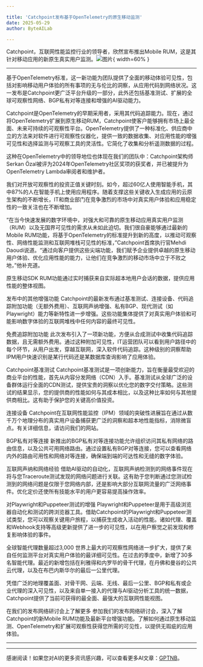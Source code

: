 ```yaml
---

title: 'Catchpoint发布基于OpenTelemetry的原生移动监测'
date: 2025-05-29
author: ByteAILab

---
```


Catchpoint，互联网性能监控行业的领导者，欣然宣布推出Mobile RUM，这是其针对移动应用的新原生真实用户监测。![图片](https://ai-techpark.com/wp-content/uploads/Catchpoint.jpg){ width=60% }

---
基于OpenTelemetry标准，这一新功能为团队提供了全面的移动体验可见性，包括对影响移动用户体验的所有事项的无与伦比的洞察，从应用代码到网络状况。这一发布是Catchpoint更广泛平台升级的一部分，此外还包括基准测试、扩展的全球可观察性网络、BGP私有对等连接和增强的AI驱动能力。

Catchpoint是OpenTelemetry的早期采用者，采用其代码追踪能力。现在，通过将OpenTelemetry扩展到原生移动RUM，Catchpoint使客户能够拥有市场上最全面、未来可持续的可观察性平台。OpenTelemetry提供了一种标准化、供应商中立的方法来对软件进行可观察性仪器化，提供一致的数据收集、对应用性能的增强可见性和选择监测与可观察工具的灵活性。它简化了收集和分析遥测数据的过程。

这种在OpenTelemetry中的领导地位也体现在我们的团队中：Catchpoint架构师Serkan Özal被评为2024年OpenTelemetry社区奖项的获奖者，并已被提升为OpenTelemetry Lambda审阅者和维护者。

我们对开放可观察性的投资正值关键时刻。如今，超过60亿人使用智能手机，其中87%的人在智能手机上使用应用程序。随着支撑这些关键收入生成应用的云原生架构的不断增长，IT和商业部门在竞争激烈的市场中对真实用户体验和应用稳定性的一致关注也在不断增加。

“在当今快速发展的数字环境中，对强大和可靠的原生移动应用真实用户监测（RUM）以及无国界可见性的需求从未如此迫切。我们很自豪能够通过最新的Mobile RUM功能，将基于OpenTelemetry的标准提升到新的高度，以推动可观察性、网络性能监测和互联网堆栈可见性的标准，”Catchpoint首席执行官Mehdi Daoudi说道。“通过向客户提供这些尖端功能，我们赋予企业提供卓越的原生移动用户体验、优化应用性能的能力，让他们在竞争激烈的移动市场中立于不败之地，”他补充道。

原生移动SDK RUM功能通过实时捕获来自实际超本地用户会话的数据，提供应用性能的整体视图。

发布中的其他增强功能
Catchpoint的最新发布通过基准测试、连接设备、代码追踪附加功能（无额外费用）、互联网声纳增强、私有BGP、现代测试（如Playwright）能力等新特性进一步增强。这些功能集体提供了对真实用户体验和可能影响数字体验的互联网堆栈中任何内容的最终可见性。

免费追踪附加功能
此次发布引入了一项新功能，方便从合成测试中收集代码追踪数据，且无需额外费用。通过这种附加可见性，IT运营团队可以看到用户路径中的每个环节，从用户出发，穿越互联网，深入软件代码追踪。这种级别的洞察帮助IPM用户快速识别是某行代码还是某数据库查询影响了应用体验。

Catchpoint基准测试
Catchpoint基准测试是一项创新能力，旨在衡量最受欢迎的商业平台的性能，首先从内容分发网络（CDN）入手。基准测试从全球广泛的设备群体运行全面的CDN测试，提供宝贵的洞察以优化您的数字交付策略。这些测试的结果显示，您的提供商的性能如何与其成本相比，以及这种比率如何与其他提供商相比。这有助于保护您的关键高价值投资。

连接设备
Catchpoint在互联网性能监控（IPM）领域的突破性进展旨在通过从数千万个地理分布的真实用户设备捕获更广泛的洞察和超本地性能指标，消除微盲点。有关详细信息，请访问我们的网站。

BGP私有对等连接
新推出的BGP私有对等连接功能允许组织访问其私有网络的路由信息，以及公共可用网络路由。通过设置私有BGP对等连接，您可以查看网络内外的路由可用性和网络对等连接，确保端到端的可达性和无缝的数字体验。

互联网声纳和网络经验
借助AI驱动的自动化，互联网声纳检测到的网络事件现在将与您Traceroute测试发现的网络问题进行关联。这有助于您判断通过您测试检测到的网络问题是仅限于您网络内部，还是影响大部分互联网流量的广泛网络事件。优化定价还使所有技能水平的用户更容易提高操作效率。

对Playwright和Puppeteer测试的增强
Playwright和Puppeteer是用于高级浏览器自动化和测试的跨浏览器工具。借助Catchpoint的Playwright和Puppeteer测试类型，您可以观察关键用户旅程，以捕获生成收入活动的性能。诸如代理、覆盖和Webhook支持等高级更新提供了进一步的可见性，以在用户察觉之前发现和修复影响体验的事件。

全球智能代理数量超过3,000
世界上最大的可观察性网络进一步扩大，提供了来自任何监测平台对真实用户体验的最详细可见性。在过去的季度中，新增了30多名智能代理。最近的新增包括在利雅得和内罗毕的骨干代理，在丹佛和曼谷的公共云代理，以及在布巴内斯华尔的最后一公里代理。

凭借广泛的地理覆盖面、对骨干网、云端、无线、最后一公里、BGP和私有或企业代理的深入可见性，以及来自单一接入的代理与AI驱动分析工具的统一数据，Catchpoint提供了当前可获得的最全面、最强大的互联网性能视图。

在我们的发布网络研讨会上了解更多
参加我们的发布网络研讨会，深入了解Catchpoint的新Mobile RUM功能及最新平台增强功能。了解如何通过原生移动监测、OpenTelemetry和扩展可观察性获得您所需的可见性，以提供无瑕疵的应用体验。

---
---
感谢阅读！如果您对AI的更多资讯感兴趣，可以查看更多AI文章：[GPTNB](https://gptnb.com)。